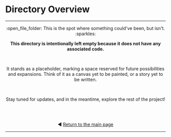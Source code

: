 # Directory Overview

---

<div align="center">
  :open_file_folder: This is the spot where something could've been, but isn't. :sparkles:
  
  <br>

  **This directory is intentionally left empty because it does not have any associated code.**
  
  <br>

  It stands as a placeholder, marking a space reserved for future possibilities and expansions. 
  Think of it as a canvas yet to be painted, or a story yet to be written. 

  <br>

  Stay tuned for updates, and in the meantime, explore the rest of the project!

  <br><br>

  :arrow_backward: [Return to the main page](../README.md)
</div>

---

